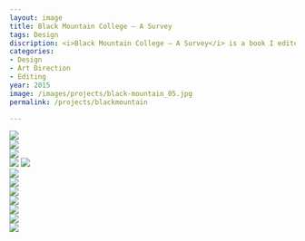 ```yaml
---
layout: image
title: Black Mountain College — A Survey
tags: Design
discription: <i>Black Mountain College — A Survey</i> is a book I edited and designed on the experimental art college in North Carolina in the 1930s-50s. I selected various essays and each one focuses on a particular medium, teacher, or student, each building upon the one that came before. In between each essay are image galleries with images I've curated from the different artists from the college including Josef Albers, Rose Asawa, and John Cage. The design of the book follows a strict grid system that allows for various layouts across each spread while retaining a structure that is followed as the book progresses.
categories:
- Design
- Art Direction
- Editing
year: 2015
image: /images/projects/black-mountain_05.jpg
permalink: /projects/blackmountain

---
```


<img src="/images/projects/black-mountain_01.jpg">

<div class="images-left"><img src="/images/projects/black-mountain_02.jpg"></div>
<div class="images-right"><img src="/images/projects/black-mountain_03.jpg"></div>

<img src="/images/projects/black-mountain_04.jpg">
<img src="/images/projects/black-mountain_05.jpg">

<div class="images-left"><img src="/images/projects/black-mountain_06.jpg"></div>
<div class="images-right"><img src="/images/projects/black-mountain_07.jpg"></div>

<div class="images-left"><img src="/images/projects/black-mountain_09.jpg"></div>
<div class="images-right"><img src="/images/projects/black-mountain_08.jpg"></div>

<img src="/images/projects/black-mountain_10.jpg">

<div class="images-left"><img src="/images/projects/black-mountain_11.jpg"></div>
<div class="images-right"><img src="/images/projects/black-mountain_12.jpg"></div>
